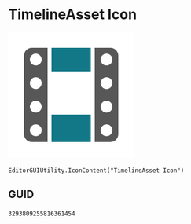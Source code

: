 # TimelineAsset Icon
![](/img/TimelineAsset%20Icon.png)

``` CSharp
EditorGUIUtility.IconContent("TimelineAsset Icon")
```
## GUID
```
3293809255816361454
```
